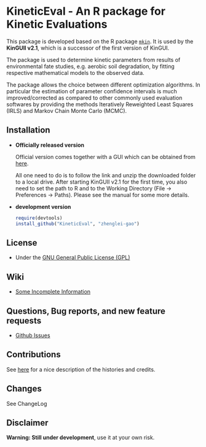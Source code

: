 KineticEval - An R package for Kinetic Evaluations
===========

This package is developed based on the R package [`mkin`](https://github.com/jranke/mkin). It is used by the **KinGUII v2.1**, which is a successor of the first version of KinGUI. 

The package is used to determine kinetic parameters from results of environmental fate studies, e.g. aerobic soil degradation, by fitting respective mathematical models to the observed data.

The package allows the choice between different optimization algorithms. In particular the estimation of parameter confidence intervals is much improved/corrected as compared to other commonly used evaluation softwares by providing the methods Iteratively Reweighted Least Squares (IRLS) and Markov Chain Monte Carlo (MCMC).

## Installation

* **Officially released version**

    Official version comes together with a GUI which can be obtained from [here](http://kinguii.vrbka.net/KinGUIIv2.1.zip).


    All one need to do is to follow the link and unzip the downloaded folder to a local drive. After starting KinGUII v2.1 for the first time, you also need to set the path to R and to the Working Directory (File -> Preferences -> Paths). Please see the manual for some more details.

* **development version**

    
    ```r
    require(devtools)
    install_github("KineticEval", "zhenglei-gao")
    ```



## License

* Under the [GNU General Public License (GPL)](http://www.gnu.org/licenses/gpl.html)

## Wiki

* [Some Incomplete Information](https://github.com/zhenglei-gao/KineticEval/wiki)

## Questions, Bug reports, and new feature requests

* [Github Issues](https://github.com/zhenglei-gao/KineticEval/issues?page=1&state=open)

## Contributions

See [here](https://github.com/jranke/mkin) for a nice description of the histories and credits.


## Changes

See ChangeLog

## Disclaimer

**Warning: Still under development**, use it at your own risk. 







